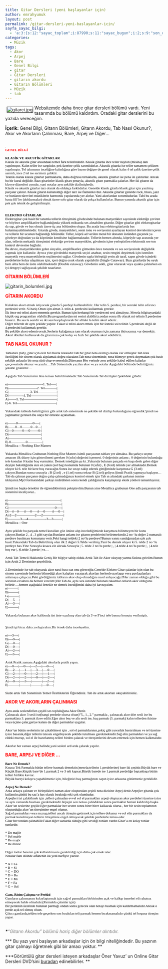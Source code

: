 ```yaml
---
title: Gitar Dersleri (yeni başlayanlar için)
author: emrahyumuk
layout: post
permalink: /gitar-dersleri-yeni-baslayanlar-icin/
sayfa_sayac_bilgi:
  - 'a:3:{s:12:"sayac_toplam";i:87990;s:11:"sayac_bugun";i:2;s:9:"son_okuma";i:1366294902;}'
categories:
  - Müzik
tags:
  - Akor
  - Arpej
  - Bare
  - Genel Bilgi
  - gitar
  - Gitar Dersleri
  - gitarın akordu
  - Gitarın Bölümleri
  - Müzik
  - tab
---
```

<img src="http://www.emrahyumuk.com/blog/wp-content/uploads/gitarci.jpg" border="1" alt="gitarci.jpg" hspace="5" vspace="5" align="left" /><a href="http://www.emrahyumuk.com" target="_blank">Websitem</a>de daha önce gitar dersleri bölümü vardı. Yeni tasarımda bu bölümü kaldırdım. Oradaki gitar derslerini bu yazıda vereceğim.

**İçerik:** Genel Bilgi, Gitarın Bölümleri, Gitarın Akordu, Tab Nasıl Okunur?, Akor ve Akorların Çalınması, Bare, Arpej ve Diğer&#8230;

<!--more-->

<span style="font-size: 11px; font-family: Verdana; color: #000000;"><span style="color: #ff0000;"><span style="color: #000000;"><br /> .</span></span><strong><span style="color: #ff0000;"><br /> GENEL BİLGİ</span></strong></span>

<span style="font-size: 11px; font-family: Verdana; color: #000000;"><strong> KLASİK VE AKUSTİK GİTARLAR</strong><br /> Klasik ile akustik gitar arasındaki temel fark tellerindedir. Klasik gitarda ince teller naylon (misina) dan yapılmıştır. Kalın teller ise sargılıdır. pek üzerine çelik sarımlıdırlar. Akustik gitarda ise teller tamamen çelikten yapılmıştır. Tel takımının inceliğine kalınlığına göre bazen değişse de genel olarak kalın 4 tel çelik üzerine çelik sarımlı, ince 2 tel ise sarimsiz çeliktir.<br /> Teknik olarak klasik gitarlar parmaklarla, daha doğrusu tırnaklarla, akustik gitarlar ise pena ile çalınırlar. Ancak bu bir kural değildir. Bazı gitaristler klasik gitarı penayla, akustik gitarı parmakla çalarlar. Her iki gitarın da klavye düzenleri aynıdır, yani notalar aynı şekilde dizilmişlerdir.<br /> Klasik ve akustik gitarlar tarz olarak da oldukça farklıdırlar. Genelde klasik gitarla klasik gitar için yazılmış parçalar çalınır. Klasik gitarın kullanıldığı diğer tarz ise flamenko&#8217;dur. Akustik gitarlar genelde rock, blues, jazz ve bunların türevleri müziklerin harmonik yapılarında yer alırlar. Yani akorlardan sorumludurlar. Tabi bu arada basta fill&#8217;ler (doldurmalar) olmak üzere solo gitar olarak da çokça kullanılırlar. Bunun yanında akustik gitar için pek çok teknik de geliştirilmiştir.</span>

<span style="font-size: 11px; font-family: Verdana; color: #000000;"><strong><br /> ELEKTRO GİTARLAR</strong><br /> Elektrogitar çok basit bir tanımla tellerin titreşimini gövdesinde bulunan manyetikler sayesinde elektriğe çeviren ve böylece amplifikatöre bağlandığında yüksek miktarda ses alınabilen gitardır. Diğer gitarlar gibi elektrogitarlar da sap, gövde ve bas olmak üzere üç ana bölümden oluşur. Bu arada bazı elektrogitarlarda bas bulunmayabilmektedir. Gitarda gövde, manyetikleri, sesin tonu ve seviyesini ayarlayan kontrol devrelerini içeren ve tellerin bir ucunun bağlandığı bölümdür. Teller, köprü ad verilen metal bir donanm üstünden geçenek ya gövdeye doğrudan ya da köprünün kendisine bağlanmaktadır. Tellerin hemen altında, köprüyle sap arasında yer alan, tellerin mekanik titreşimini elektriğe çeviren manyetikler, gövdenin içine yerleştirilen elektronik ses-ton kontrol devresine bağlıdır.<br /> Bu devre, manyetiklerden gelen sinyalin, amplifikatöre gitmeden önce tonunda ve ses seviyesinde değişiklik yapmak için kullanılır. Ayrıca yine gövdedeki manyetik seçici anahtar, sesin rengini deştirmek için istenilen manyetik veya manyetiklerin seçilmesini sağlar. Gövdenin sapla birleştiği yerin alt taraf, sapın gövde içindeki perdelerine kolay ulaşılması için, içeri doğru oyuk olarak yapılabilir (Single Cutaway). Bazı gitarlarda bu oyuk hem altta hem de üstte olabilmektedir (Double cutaway). Gövdenin sekli, gitar oturarak veya ayakta çalınırken en iyi dengeyi sağlayacak şekilde tasarlanır.</span>

**<span style="color: #ff0000;"> GİTARIN BÖLÜMLERİ</span>**

![gitarin_bolumleri.jpg][1]

<span style="color: #ff0000;"><strong>GİTARIN AKORDU </strong></span>

<span style="font-size: 11px; font-family: verdana; color: #000000;">Kulaktan akort etmek istiyorsak gitarda 5.perdeyi kullanabiliriz. Her telin 5. perdesi, bir sonraki telin sıfırıncı perdesini verir. Si hariç.Onun için alttan 3. telin 4. perdesini kullanmak gerekir.<br /> İlk önce mi telini akort etmemiz gerekir. Bunun için herhangi bir yerden mi sesi almalıyız. Mesela bilgisayardaki küçük org programları olabilir.Bu programlardan mi sesini alabiliriz.ondan sonra ilk olarak mi telinin 5.perdesine basarız. Bu ses la sesidir ve iki sesi karşılaştırarak bir alttaki la telini akort ederiz .<br /> Diğer tellerde de aynı şekilde yapılır. Fakat si telini akort etmek için bir üstteki sol telinin 5.perdesini değil de 4.perdesini kullanmak gerekir.<br /> Bu şekilde akort edemiyorsak.Seslerin kulağımıza tam olarak oturması için zamana ihtiyacımız var demektir.<br /> Akort Aletleri kullanarak da gitarımıza çok kolay ve hızlı bir şekilde akort edebiliriz.</span>

<span style="color: #ff0000;"><strong>TAB NASIL OKUNUR ? </strong></span>

<span style="font-size: 11px; font-family: Verdana; color: #000000;"> Tablature (tab) ,gitar için özel bir müzik notasıdır.Tab bir gitar nota özelliği olarak var olmuştur.Tab nota özelliğini bir sistem olarak algılamak doğru olacaktır.Tab nota sisteminde, nota bilmeye gerek duymadan çok basit şekilde anlaşılır bir nota türü olup evrenseldir.Dünyanın Her yerinde aynı şekilde kabul edilen kalıplar çerçevesinde okunur ve yazılır&#8230;Tab Sisteminde yazılan akor ve ya notalar Aşağıdaki bölümde belirttiğimiz şekilde gösterilir&#8230;</span>

<span style="font-size: 11px; font-family: Verdana; color: #000000;">Aşağıda Tab Sisteminin Ana teması belirtilmektedir.Tab Sisteminde Tel dizilişleri Şekildeki gibidir.</span>

<span style="font-size: 11px; font-family: Verdana; color: #000000;">e|&#8212;&#8212;&#8212;&#8212;&#8212;&#8212;&#8212;&#8212;&#8212;&#8212;-1. Tel&#8212;&#8211;|<br /> B|&#8212;&#8212;&#8212;&#8212;&#8212;&#8212;&#8212;&#8212;-2. Tel&#8212;&#8212;&#8212;&#8211;|<br /> G|&#8212;&#8212;&#8212;&#8212;&#8212;&#8212;-3. Tel&#8212;&#8212;&#8212;&#8212;&#8212;&#8211;|<br /> D|&#8212;&#8212;&#8212;&#8212;-4. Tel&#8212;&#8212;&#8212;&#8212;&#8212;&#8212;&#8212;&#8211;|<br /> A|&#8212;&#8212;-5. Tel&#8212;&#8212;&#8212;&#8212;&#8212;&#8212;&#8212;&#8212;&#8212;&#8211;|<br /> E|-6. Tel&#8212;&#8212;&#8212;&#8212;&#8212;&#8212;&#8212;&#8212;&#8212;&#8212;&#8212;&#8211;|</span>

<span style="font-size: 11px; font-family: Verdana; color: #000000;">Yukarıdaki tabloda belirttiğimiz gibi artık tab sisteminde ne şekilde tel dizilişi bulunduğunu öğrendik.Şimdi ise yapmamız gereken Bu olayı bir örnekle açıklamak.</span>

<span style="font-size: 11px; font-family: Verdana; color: #000000;">e|&#8212;&#8212;&#8211;0&#8212;&#8212;&#8212;&#8212;-0&#8212;&#8211;|<br /> B|&#8212;&#8212;0&#8212;0&#8212;&#8212;&#8211;0&#8212;0&#8212;|<br /> G|&#8212;0&#8212;&#8212;&#8211;0&#8212;-0&#8212;&#8212;-0-|<br /> D|&#8212;&#8212;&#8212;&#8212;&#8212;&#8212;&#8212;&#8212;&#8212;&#8211;|<br /> A|&#8212;&#8212;&#8212;&#8212;&#8212;&#8212;&#8212;&#8212;&#8212;&#8211;|<br /> E|-0&#8212;&#8212;&#8212;&#8212;-0&#8212;&#8212;&#8212;&#8212;-|<br /> Metallica &#8211; Nothing Else Matters</span>

<span style="font-size: 11px; font-family: Verdana; color: #000000;">Yukarıda Metallica Grubunun Nothing Else Matters isimli parçasının tabları yer almakta. Bu şarkıyı seçme amacım ilk düzey için gösterilmesi gereken 0 (sıfır) değerini içermesi. 0 değerinin anlamı ; 0 değerinin bulunduğu tele konulan 0 kadar boş vurmaktır. Demek istediğim şu ki ,Yukarıda bulunan parçada en başa denk gelen diğer deyişle bakıldığında size en yakın (sol baş) konumda bulunan 0 (sıfır) , E (6.tel) telinde yer almaktadır.Demek oluyor ki 6. tele bir kere boş vuracağız.Sonra ise sırayı takip ederek gittiğimizde karşımıza G (3.tel) çıkıyor.Bundan sonra sırasıyla ; B (2.tel) , e (1.tel) sonra tekrar B (2.tel) geliyor.Şimdi Pratik yapmaya başlayın&#8230; Tab da çalınan parçanın doğru çalıp çalmadığınızı kontrol etmek için Tab ın altındaki şarkının ismine tıklayınız.Mp3 formatındaki şarkıyı indirdikten sonra kendi çaldığınızla karşılaştırıp eksik yönleri tamamlayınız.</span>

<span style="font-size: 11px; font-family: Verdana; color: #000000;">Şimdi ise başka örnekler ile öğrendiklerimiz pekiştirelim.Bunun yine Metallica grubunun One adlı parçasının tab sistemini inceliyoruz..</span>

<span style="font-size: 11px; font-family: Verdana; color: #000000;">e|&#8212;&#8212;&#8212;&#8212;&#8212;&#8212;&#8212;&#8212;&#8212;&#8212;&#8212;&#8212;&#8212;&#8212;&#8212;&#8211;|<br /> B|&#8212;&#8212;&#8212;&#8212;&#8212;&#8212;&#8212;&#8212;&#8212;&#8212;&#8212;&#8212;&#8212;&#8212;&#8212;&#8211;|<br /> G|&#8212;&#8212;&#8212;&#8212;&#8212;&#8212;&#8212;&#8212;&#8212;&#8212;&#8212;&#8212;&#8212;&#8211;0&#8212;&#8211;|<br /> D|&#8212;4&#8212;0&#8212;&#8211;4&#8212;-0&#8212;&#8211;4&#8212;-0&#8212;&#8212;4&#8212;-0&#8212;|<br /> A|-2&#8212;2&#8212;&#8212;&#8212;&#8212;&#8212;-2&#8212;-2&#8212;&#8212;&#8212;&#8212;&#8212;&#8212;|<br /> E|&#8212;&#8212;&#8212;&#8211;3&#8212;-4&#8212;&#8212;&#8212;&#8212;&#8212;-3&#8212;3&#8212;&#8212;&#8211;|<br /> Metallica &#8211; One</span>

<span style="font-size: 11px; font-family: Verdana; color: #000000;">Aynı şekilde bu parçada temel kuralları göz önüne alıp incelediğimizde karşımıza bilinmeyen bir konu çıkıyor.Bunlar 2 , 4 , 3 gibi sayılar.Bunların anlamı ise gitarın perdelerini belirtmektedir.2 no &#8216;lu değer 2 numaralı perdeye basılması komutunu verir.Peki hangi teldeki 2 no&#8217;lu perdeye?Bunun yanıtı sandığınızdan çok çok basit.Yukarıdaki Tab da Belirtilmiş olan ilk 2 değeri 5.Telde verilmiş.Yani bu demek oluyor ki 5. telde 2 no &#8216;lu perdeye bas.Yine Sırasıyla kısaca ele alırsak.Sırasıyla | 5. telde 2 no&#8217;lu perde | , | 4.telde 4 no&#8217;lu perde | , | 4.tele boş vur |, |6.telde 3.perde | vs&#8230;</span>

<span style="font-size: 11px; font-family: Verdana; color: #000000;">Artık Tab Temeli Hakkında Geniş Bir bilgiye sahip olduk.Artık Tab ile Akor okuyup yazma faslına gelelim.Bunun için Artık 2 Dersimize geçebiliriz.</span>

<span style="font-size: 11px; font-family: Verdana; color: #000000;">2.Dersimizde ise tab okuyarak akor nasıl bası caz onu göreceğiz.Genelde Elektro Gitar çalanlar için olan bu sistem sayesinde herkesin bilmediği akor kalıpları yaratarak akorları herkesle paylaşıp veya paylaşılanları anlamaya çalışıcaz.Peki gördüğümüz tabların akor olup olmadığını nasıl anlayacağız?Her zaman olduğu gibi bu sorunun cevabını da hemen verelim:)Bir Tab da ,aynı sıra üstünde bulunan rakamlar onların akor olduğunu belirtir&#8230;.hemen aşağıdaki örnekle ne demek istediğimizi daha iyi kavrayalım.<br /> e|&#8212;&#8212;&#8212;|<br /> B|&#8212;&#8212;&#8212;|<br /> G|&#8212;&#8212;&#8212;|<br /> D|&#8212;-5&#8212;-|<br /> A|&#8212;-3&#8212;-|<br /> E|&#8212;&#8212;&#8212;|</span>

<span style="font-size: 11px; font-family: Verdana; color: #000000;">Yukarıda bulunan akor kalıbında üst üste yazılmış olan tab da 3 ve 5&#8242;inci tele basma komutu verilmiştir.</span>

<span style="font-size: 11px; font-family: Verdana; color: #000000;"><br /> Şimdi işi biraz daha zorlaştıralım.Bir örnek daha inceleyelim.</span>

<span style="font-size: 11px; font-family: Verdana; color: #000000;"> e|&#8212;-3&#8212;-|<br /> B|&#8212;-0&#8212;-|<br /> G|&#8212;-0&#8212;-|<br /> D|&#8212;-0&#8212;-|<br /> A|&#8212;-2&#8212;-|<br /> E|&#8212;-3&#8212;-|</span>

<span style="font-size: 11px; font-family: Verdana; color: #000000;">Artık Pratik zamanı.Aşağıdaki akorlarla pratik yapın.<br /> e|&#8212;-0&#8212;-|&#8212;-0&#8212;-|&#8212;-2&#8212;-|&#8212;-0&#8212;-|<br /> B|&#8212;-2&#8212;-|&#8212;-1&#8212;-|&#8212;-3&#8212;-|&#8212;-0&#8212;-|<br /> G|&#8212;-2&#8212;-|&#8212;-0&#8212;-|&#8212;-2&#8212;-|&#8212;-1&#8212;-|<br /> D|&#8212;-2&#8212;-|&#8212;-2&#8212;-|&#8212;-0&#8212;-|&#8212;-2&#8212;-|<br /> A|&#8212;-0&#8212;-|&#8212;-3&#8212;-|&#8212;&#8212;&#8212;|&#8212;-2&#8212;-|<br /> E|&#8212;&#8212;&#8212;-|&#8212;&#8212;&#8212;|&#8212;&#8212;&#8212;|&#8212;-0&#8212;-|</span>

<span style="font-size: 11px; font-family: Verdana; color: #000000;">Sizde artık Tab Sisteminin Temel Özelliklerini Öğrendiniz. Tab ile artık akorları okuyabilirsiniz.</span>

**<span style="color: #ff0000;">AKOR VE AKORLARIN ÇALINMASI </span>**

<span style="font-size: 11px; font-family: Verdana; color: #000000;"> Aynı anda seslendirilen çeşitli ses topluluğuna Akor Denir.<br /> Çalınacak akor 3 sesli ise(hangi perdede olursa olsun)&#8221;5., 1., 2.&#8221; parmakla , çalınacak akor dört sesli ise bu parmaklara 3. parmak ilave edilir.Eğer akor beş ve altı sesli ise, baş parmak (5. parmak) kalın tellerden ikisine veya üçüne çalar,geriye kalanı da diğer parmaklar uygular.</span>

<span style="font-size: 11px; font-family: Verdana; color: #000000;">Akor&#8217;un bütün seslerinin iyi çıkabilmesi için , sol el parmaklarının,çekiç gibi yuvarlak bastırılması ve tel üzerine iyice basarak,diğer tellerin tınısını engelleyecek şekilde tutulması gerekmektedir.Sağ elin parmakları ve ya sağ eldeki mızrap, sol el ile hazırlanmış telleri birden çalarak ve titreşimlerini devam ettirmek için hemen kalkmalıdır.</span>

<span style="font-size: 11px; font-family: Verdana; color: #000000;">Akorlar her zaman arpej halinde,yani sesleri ard arda çalarak yapılır. </span>

**<span style="color: #ff0000;"> BARE, ARPEJ VE DİĞER &#8230;</span>**

<span style="font-size: 11px; font-family: Verdana; color: #000000;"><strong>Bare Ne Demek?</strong></span><span style="font-size: 11px; font-family: Verdana; color: #000000;"><br /> Kısaca Tek Parmakla bütün tellere basmak demektir.(mesela;tellerin 1.perdelerine) bare iki çeşittir.Büyük bare ve Küçük Bare.Küçük bare&#8217;de 1.parmak 2 ve 3 teli kapsar.Büyük barede ise 1.parmak perdeliğe baştanbaşa bütün telleri birlikte kavrar.<br /> Büyük bareyi kolayca yapabilmeniz için, bileğinizi baş parmağınızı sapın iyice arkasına götürmeniz gereklidir.</span>

<span style="color: #000000;"><strong><span style="font-size: 11px; font-family: Verdana;">Arpej Ne Demek?</span></strong></span><span style="font-size: 11px; font-family: Verdana; color: #000000;"><br /> Arka arkaya çalınan ve birleştikleri zaman akor oluşturulan çeşitli nota dizisine Arpej denir.Arpejler gitarda çok kullanılır,çünkü bu saz&#8217;a has olarak bıraktığı etki çok olumludur.<br /> Arpejleri iyi çalabilmek için ,telleri çalmadan evvel sol el parmakları arpeji oluşturan akor perdeleri üzerine iyice ve aynı zamanda basması gerekmektedir.Arpejin son notası çalındıktan sonra parmaklar hemen kaldırılıp başka Akor&#8217;un seslerine geçilir.Eğer parmaklar her sesten sonra birer birer kalkacak olursa , her bir sesin toplamının oluşturduğu akor&#8217;un titreşimine engel olunur.<br /> Sağ el parmakları veya mızrap,telleri ancak titreşim getirmek için tellere dokunur ve sol elin parmakları da parmak konulmayan tellerin titreşimine engel olmayacak şekilde perdelerle temas eder.<br /> Gitar her tondan çalınabilir.Fakat diğer sazlarda olduğu gibi sevdiği tonları vardır.Gitar&#8217;a en kolay tonlar şunlardır.</span>

<span style="font-size: 11px; font-family: Verdana; color: #000000;">* Do majör<br /> * Sol majör<br /> * Re majör<br /> * Re minör</span>

<span style="font-size: 11px; font-family: Verdana; color: #000000;">Diğer tonlar barenin çok kullanılmasını gerektirdiği için daha çok emek ister.<br /> Notalar Batı dilinde alfabenin ilk yedi harfiyle yazılır.</span>

<span style="font-size: 11px; font-family: Verdana; color: #000000;">* A = La<br /> * B = Si<br /> * C = DO<br /> * D = Re<br /> * E = Mi<br /> * F = Fa<br /> * G = Sol</span>

<span style="color: #000000;"><strong><span style="font-size: 11px; font-family: Verdana;">Gam, Ritim Çalışma ve Prelüd</span></strong></span><span style="font-size: 11px; font-family: Verdana; color: #000000;"><br /> Gamların çalınmasını kolaylaştırmak için sağ el parmakları birbirinden açık ve kalkıp inmeleri eli rahatsız etmeyecek halde olmalıdır.(Parmakla çalanlar için)<br /> Bir perdenin üzerinde bulunan parmağı ondan sonra gelecek olan notayı basmak için kaldırmamalıdır.Ancak o perde açık tel olmuş olsun.<br /> </span><span style="font-size: 11px; font-family: Verdana; color: #000000;">Çıkıcı gamlarda,telden tele geçerken son bırakılan teli parmak hemen bırakmamalıdır çünkü tel boşuna titreşim yapar.</span>

<address>
  <strong><br /> *</strong><span style="color: #808080;">&#8220;Gitarın Akordu&#8221; bölümü hariç diğer bölümler alıntıdır.</span>
</address>

<address>
</address>

*** Bu yazı yeni başlayan arkadaşlar için ön bilgi niteliğindedir. Bu yazının gitar çalmayı öğretmek gibi bir amacı yoktur. **

***Görüntülü gitar dersleri isteyen arkadaşlar Öner Yavuz&#8217; un Online Gitar Dersleri DVD’sini <a href="http://www.oneryavuz.com" target="_blank">buradan</a> edinebilirler. **

 [1]: http://www.emrahyumuk.com/blog/wp-content/uploads/gitarin_bolumleri.jpg